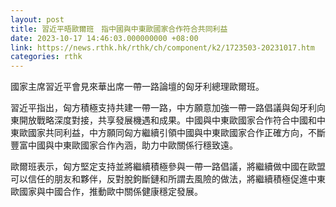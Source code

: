 ```yaml
---
layout: post
title: 習近平晤歐爾班　指中國與中東歐國家合作符合共同利益
date: 2023-10-17 14:46:03.000000000 +08:00
link: https://news.rthk.hk/rthk/ch/component/k2/1723503-20231017.htm
categories: rthk
---
```


國家主席習近平會見來華出席一帶一路論壇的匈牙利總理歐爾班。

習近平指出，匈方積極支持共建一帶一路，中方願意加強一帶一路倡議與匈牙利向東開放戰略深度對接，共享發展機遇和成果。中國與中東歐國家合作符合中國和中東歐國家共同利益，中方願同匈方繼續引領中國與中東歐國家合作正確方向，不斷豐富中國與中東歐國家合作內涵，助力中歐關係行穩致遠。

歐爾班表示，匈方堅定支持並將繼續積極參與一帶一路倡議，將繼續做中國在歐盟可以信任的朋友和夥伴，反對脫鉤斷鏈和所謂去風險的做法，將繼續積極促進中東歐國家與中國合作，推動歐中關係健康穩定發展。

